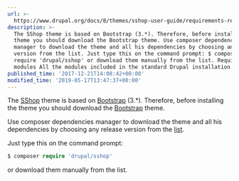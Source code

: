 ```yaml
---
url: >-
  https://www.drupal.org/docs/8/themes/sshop-user-guide/requirements-recommends-and-suggestions
description: >-
  The SShop theme is based on Bootstrap (3.*). Therefore, before installing the
  theme you should download the Bootstrap theme. Use composer dependencies
  manager to download the theme and all his dependencies by choosing any release
  version from the list. Just type this on the command prompt: $ composer
  require 'drupal/sshop' or download them manually from the list. Required
  modules All the modules included in the standard Drupal installation.
published_time: '2017-12-21T14:08:42+00:00'
modified_time: '2019-05-17T13:47:37+00:00'
---
```

The [SShop](http://www.drupal.org/project/sshop) theme is based on [Bootstrap](http://www.drupal.org/project/bootstrap) (3.\*). Therefore, before installing the theme you should download the [Bootstrap](http://www.drupal.org/project/bootstrap) theme.

Use composer dependencies manager to download the theme and all his dependencies by choosing any release version from the [list](https://www.drupal.org/project/estore/releases).

Just type this on the command prompt:

```php
$ composer require 'drupal/sshop'
```

or download them manually from the list.